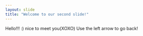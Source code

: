 ```yaml
---
layout: slide
title: "Welcome to our second slide!"
---
```

Hello!!! :) nice to meet you(XOXO)
Use the left arrow to go back!
